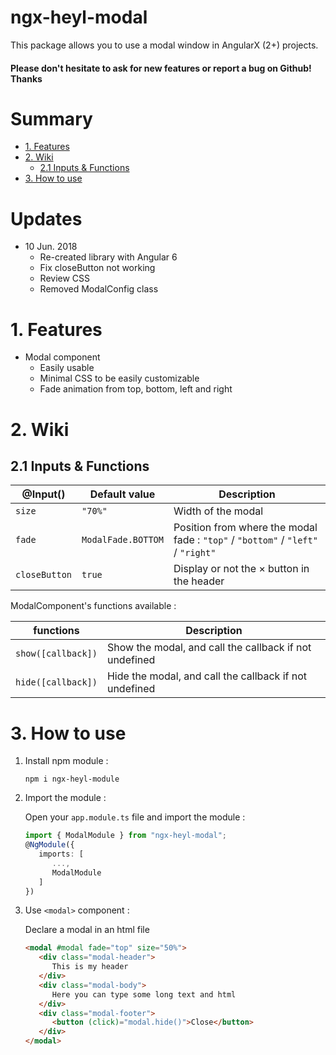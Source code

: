 # ngx-heyl-modal

This package allows you to use a modal window in AngularX (2+) projects.  

#### Please don't hesitate to ask for new features or report a bug on Github! Thanks

# Summary

- [1. Features](#1)
- [2. Wiki](#2)
  - [2.1 Inputs & Functions](#2.1)
- [3. How to use](#3)
  

# Updates

- 10 Jun. 2018
  - Re-created library with Angular 6
  - Fix closeButton not working
  - Review CSS
  - Removed ModalConfig class

# 1. <a name="1"></a>Features

- Modal component
  - Easily usable
  - Minimal CSS to be easily customizable
  - Fade animation from top, bottom, left and right

# 2. <a name="2"></a>Wiki

## 2.1 <a name="2.1"></a>Inputs & Functions

| @Input() | Default value | Description |
| -------| --------------| ----------- |
| `size` | `"70%"` | Width of the modal |
| `fade` | `ModalFade.BOTTOM` | Position from where the modal fade : `"top"` / `"bottom"` / `"left"` / `"right"` |
| `closeButton` | `true` | Display or not the &times; button in the header |

ModalComponent's functions available :

| functions | Description |
| -------| --------------|
| `show([callback])` | Show the modal, and call the callback if not undefined |
| `hide([callback])` | Hide the modal, and call the callback if not undefined |


# 3. <a name="3"></a>How to use

1. Install npm module : 

   `npm i ngx-heyl-module`

2. Import the module :

   Open your `app.module.ts` file and import the module :
   
   ```typescript
   import { ModalModule } from "ngx-heyl-modal";
   @NgModule({
      imports: [ 
         ...,
         ModalModule
      ]
   })
   ```
 
3. Use `<modal>` component :

   Declare a modal in an html file
   ```html  
   <modal #modal fade="top" size="50%">
      <div class="modal-header">
         This is my header
      </div>
      <div class="modal-body">
         Here you can type some long text and html
      </div>
      <div class="modal-footer">
         <button (click)="modal.hide()">Close</button>
      </div>
   </modal>
   ```

